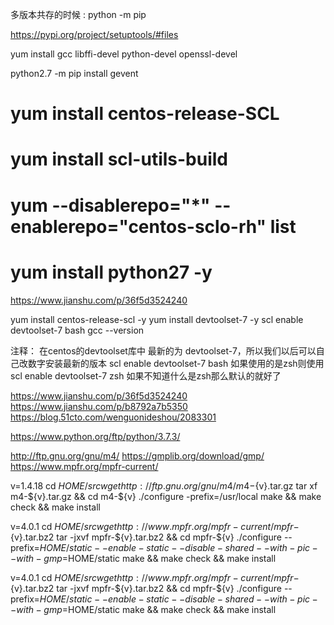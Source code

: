  多版本共存的时候 : python -m pip 
 
 
 
https://pypi.org/project/setuptools/#files
 
 
 

yum install gcc libffi-devel python-devel openssl-devel


python2.7 -m pip  install  gevent









# yum install centos-release-SCL
# yum install scl-utils-build
# yum --disablerepo="*" --enablerepo="centos-sclo-rh" list
# yum install python27 -y

https://www.jianshu.com/p/36f5d3524240

yum install centos-release-scl -y
yum install devtoolset-7 -y
scl enable devtoolset-7 bash
gcc --version


注释：
在centos的devtoolset库中 最新的为 devtoolset-7，所以我们以后可以自己改数字安装最新的版本
scl enable devtoolset-7 bash 如果使用的是zsh则使用
scl enable devtoolset-7 zsh
如果不知道什么是zsh那么默认的就好了



https://www.jianshu.com/p/36f5d3524240
https://www.jianshu.com/p/b8792a7b5350
https://blog.51cto.com/wenguonideshou/2083301

https://www.python.org/ftp/python/3.7.3/
















http://ftp.gnu.org/gnu/m4/
https://gmplib.org/download/gmp/
https://www.mpfr.org/mpfr-current/



v=1.4.18
cd $HOME/src
wget http://ftp.gnu.org/gnu/m4/m4-${v}.tar.gz
tar xf m4-${v}.tar.gz && cd m4-${v}
./configure -prefix=/usr/local
make && make check && make install

v=4.0.1
cd $HOME/src
wget http://www.mpfr.org/mpfr-current/mpfr-${v}.tar.bz2
tar -jxvf mpfr-${v}.tar.bz2 && cd mpfr-${v}
./configure --prefix=$HOME/static --enable-static --disable-shared --with-pic --with-gmp=$HOME/static
make && make check && make install




v=4.0.1
cd $HOME/src
wget http://www.mpfr.org/mpfr-current/mpfr-${v}.tar.bz2
tar -jxvf mpfr-${v}.tar.bz2 && cd mpfr-${v}
./configure --prefix=$HOME/static --enable-static --disable-shared --with-pic --with-gmp=$HOME/static
make && make check && make install
